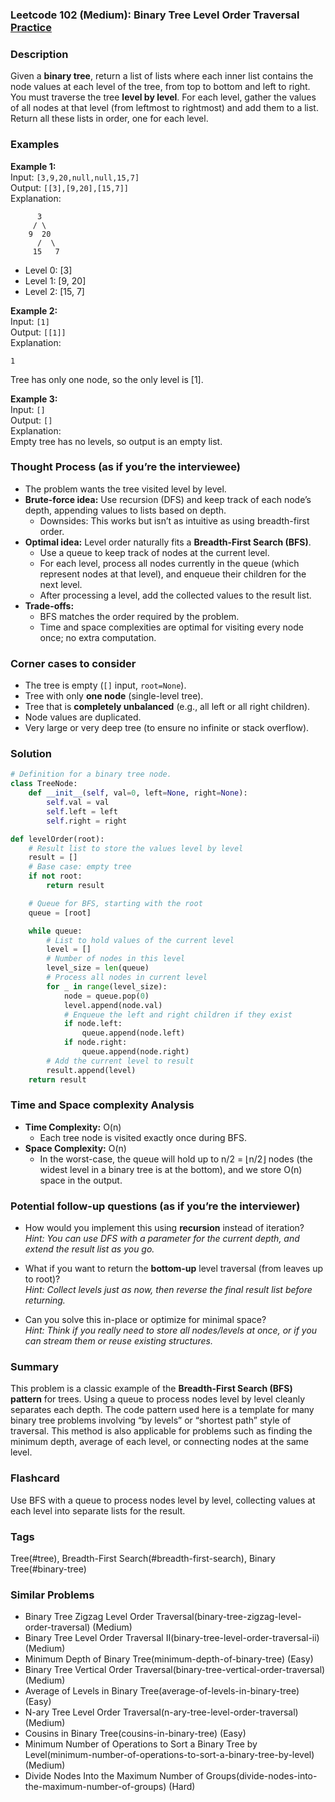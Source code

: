 ### Leetcode 102 (Medium): Binary Tree Level Order Traversal [Practice](https://leetcode.com/problems/binary-tree-level-order-traversal)

### Description  
Given a **binary tree**, return a list of lists where each inner list contains the node values at each level of the tree, from top to bottom and left to right.  
You must traverse the tree **level by level**. For each level, gather the values of all nodes at that level (from leftmost to rightmost) and add them to a list. Return all these lists in order, one for each level.

### Examples  

**Example 1:**  
Input: `[3,9,20,null,null,15,7]`  
Output: `[[3],[9,20],[15,7]]`  
Explanation:  
```
      3
     / \
    9  20
      /  \
     15   7
```
- Level 0: [3]  
- Level 1: [9, 20]  
- Level 2: [15, 7]

**Example 2:**  
Input: `[1]`  
Output: `[[1]]`  
Explanation:  
```
1
```
Tree has only one node, so the only level is [1].

**Example 3:**  
Input: `[]`  
Output: `[]`  
Explanation:  
Empty tree has no levels, so output is an empty list.

### Thought Process (as if you’re the interviewee)  
- The problem wants the tree visited level by level.  
- **Brute-force idea:** Use recursion (DFS) and keep track of each node’s depth, appending values to lists based on depth.  
    - Downsides: This works but isn’t as intuitive as using breadth-first order.
- **Optimal idea:** Level order naturally fits a **Breadth-First Search (BFS)**.  
    - Use a queue to keep track of nodes at the current level.  
    - For each level, process all nodes currently in the queue (which represent nodes at that level), and enqueue their children for the next level.  
    - After processing a level, add the collected values to the result list.
- **Trade-offs:**  
    - BFS matches the order required by the problem.  
    - Time and space complexities are optimal for visiting every node once; no extra computation.

### Corner cases to consider  
- The tree is empty (`[]` input, `root=None`).  
- Tree with only **one node** (single-level tree).  
- Tree that is **completely unbalanced** (e.g., all left or all right children).  
- Node values are duplicated.  
- Very large or very deep tree (to ensure no infinite or stack overflow).

### Solution

```python
# Definition for a binary tree node.
class TreeNode:
    def __init__(self, val=0, left=None, right=None):
        self.val = val
        self.left = left
        self.right = right

def levelOrder(root):
    # Result list to store the values level by level
    result = []
    # Base case: empty tree
    if not root:
        return result

    # Queue for BFS, starting with the root
    queue = [root]

    while queue:
        # List to hold values of the current level
        level = []
        # Number of nodes in this level
        level_size = len(queue)
        # Process all nodes in current level
        for _ in range(level_size):
            node = queue.pop(0)
            level.append(node.val)
            # Enqueue the left and right children if they exist
            if node.left:
                queue.append(node.left)
            if node.right:
                queue.append(node.right)
        # Add the current level to result
        result.append(level)
    return result
```

### Time and Space complexity Analysis  

- **Time Complexity:** O(n)  
    - Each tree node is visited exactly once during BFS.
- **Space Complexity:** O(n)  
    - In the worst-case, the queue will hold up to n/2 = ⌊n/2⌋ nodes (the widest level in a binary tree is at the bottom), and we store O(n) space in the output.

### Potential follow-up questions (as if you’re the interviewer)  

- How would you implement this using **recursion** instead of iteration?  
  *Hint: You can use DFS with a parameter for the current depth, and extend the result list as you go.*

- What if you want to return the **bottom-up** level traversal (from leaves up to root)?  
  *Hint: Collect levels just as now, then reverse the final result list before returning.*

- Can you solve this in-place or optimize for minimal space?  
  *Hint: Think if you really need to store all nodes/levels at once, or if you can stream them or reuse existing structures.*

### Summary  
This problem is a classic example of the **Breadth-First Search (BFS) pattern** for trees. Using a queue to process nodes level by level cleanly separates each depth. The code pattern used here is a template for many binary tree problems involving “by levels” or “shortest path” style of traversal. This method is also applicable for problems such as finding the minimum depth, average of each level, or connecting nodes at the same level.


### Flashcard
Use BFS with a queue to process nodes level by level, collecting values at each level into separate lists for the result.

### Tags
Tree(#tree), Breadth-First Search(#breadth-first-search), Binary Tree(#binary-tree)

### Similar Problems
- Binary Tree Zigzag Level Order Traversal(binary-tree-zigzag-level-order-traversal) (Medium)
- Binary Tree Level Order Traversal II(binary-tree-level-order-traversal-ii) (Medium)
- Minimum Depth of Binary Tree(minimum-depth-of-binary-tree) (Easy)
- Binary Tree Vertical Order Traversal(binary-tree-vertical-order-traversal) (Medium)
- Average of Levels in Binary Tree(average-of-levels-in-binary-tree) (Easy)
- N-ary Tree Level Order Traversal(n-ary-tree-level-order-traversal) (Medium)
- Cousins in Binary Tree(cousins-in-binary-tree) (Easy)
- Minimum Number of Operations to Sort a Binary Tree by Level(minimum-number-of-operations-to-sort-a-binary-tree-by-level) (Medium)
- Divide Nodes Into the Maximum Number of Groups(divide-nodes-into-the-maximum-number-of-groups) (Hard)